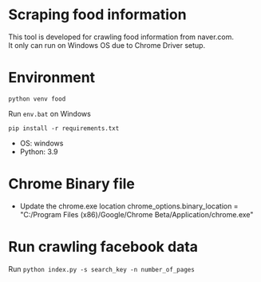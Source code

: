 # Scraping food information

This tool is developed for crawling food information from naver.com. <br>
It only can run on Windows OS due to Chrome Driver setup.

# Environment

`python venv food`

Run `env.bat` on Windows

`pip install -r requirements.txt`

- OS: windows
- Python: 3.9

# Chrome Binary file

- Update the chrome.exe location
  chrome_options.binary_location = "C:/Program Files (x86)/Google/Chrome Beta/Application/chrome.exe"

# Run crawling facebook data

Run `python index.py -s search_key -n number_of_pages`
